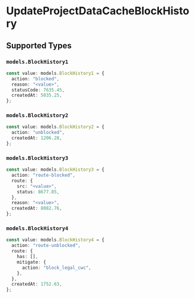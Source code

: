 # UpdateProjectDataCacheBlockHistory


## Supported Types

### `models.BlockHistory1`

```typescript
const value: models.BlockHistory1 = {
  action: "blocked",
  reason: "<value>",
  statusCode: 7635.45,
  createdAt: 5035.25,
};
```

### `models.BlockHistory2`

```typescript
const value: models.BlockHistory2 = {
  action: "unblocked",
  createdAt: 1206.28,
};
```

### `models.BlockHistory3`

```typescript
const value: models.BlockHistory3 = {
  action: "route-blocked",
  route: {
    src: "<value>",
    status: 8677.85,
  },
  reason: "<value>",
  createdAt: 8082.76,
};
```

### `models.BlockHistory4`

```typescript
const value: models.BlockHistory4 = {
  action: "route-unblocked",
  route: {
    has: [],
    mitigate: {
      action: "block_legal_cwc",
    },
  },
  createdAt: 1752.63,
};
```

